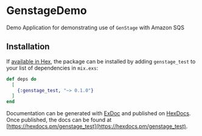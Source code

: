 # GenstageDemo

Demo Application for demonstrating use of `GenStage` with Amazon SQS

## Installation

If [available in Hex](https://hex.pm/docs/publish), the package can be installed
by adding `genstage_test` to your list of dependencies in `mix.exs`:

```elixir
def deps do
  [
    {:genstage_test, "~> 0.1.0"}
  ]
end
```

Documentation can be generated with [ExDoc](https://github.com/elixir-lang/ex_doc)
and published on [HexDocs](https://hexdocs.pm). Once published, the docs can
be found at [https://hexdocs.pm/genstage_test](https://hexdocs.pm/genstage_test).

